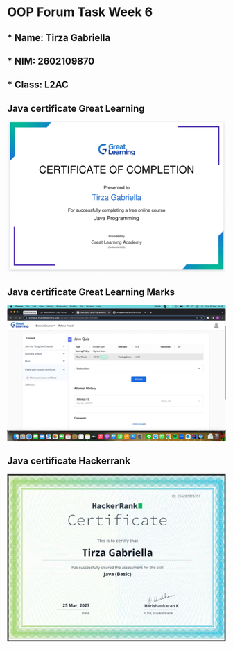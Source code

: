 # OOP Forum Task Week 6

## * Name: Tirza Gabriella
## * NIM: 2602109870
## * Class: L2AC

## Java certificate Great Learning

<img src="https://github.com/tirzagabriella/JavaCertificate/blob/main/GreatLearning_certification.jpeg">

## Java certificate Great Learning Marks

<img src= "https://github.com/tirzagabriella/JavaCertificate/blob/main/GreatLearning_Marks.jpeg">

## Java certificate Hackerrank

<img src= "https://github.com/tirzagabriella/JavaCertificate/blob/main/Java%20Certificate%20Hackerrank.jpeg">
